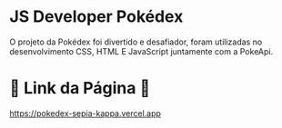 # JS Developer Pokédex
O projeto da Pokédex foi divertido e desafiador, foram utilizadas no desenvolvimento CSS, HTML E JavaScript juntamente com a PokeApi.
# 🔸 Link da Página 🔸
https://pokedex-sepia-kappa.vercel.app
